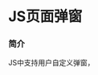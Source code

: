 # JS页面弹窗



### 简介

JS中支持用户自定义弹窗，<dialog/>组件作为容器组件，用户可以自定义弹窗的样式和布局。本示例完成了添加和删除联系人功能，在添加和删除时使用自定义弹窗来实现。

### 使用说明

1、点击**添加联系人**会弹出添加联系人弹窗，点击**确定**会添加该联系人，点击**取消**则取消添加。

2、在添加的联系人列表中，点击**删除**，会弹出确认弹窗，点击**删除**则会将此联系人从列表中删除，点击**取消**则取消删除操作。

### 约束与限制

本示例支持标准系统上运行。

